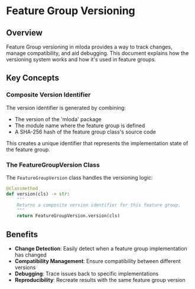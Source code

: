 # Feature Group Versioning

## Overview

Feature Group versioning in mloda provides a way to track changes, manage compatibility, and aid debugging. This document explains how the versioning system works and how it's used in feature groups.

## Key Concepts

### Composite Version Identifier

The version identifier is generated by combining:
- The version of the 'mloda' package
- The module name where the feature group is defined
- A SHA-256 hash of the feature group class's source code

This creates a unique identifier that represents the implementation state of the feature group.

### The FeatureGroupVersion Class

The `FeatureGroupVersion` class handles the versioning logic:

```python
@classmethod
def version(cls) -> str:
    """
    Returns a composite version identifier for this feature group.
    """
    return FeatureGroupVersion.version(cls)
```

## Benefits

- **Change Detection**: Easily detect when a feature group implementation has changed
- **Compatibility Management**: Ensure compatibility between different versions
- **Debugging**: Trace issues back to specific implementations
- **Reproducibility**: Recreate results with the same feature group version
